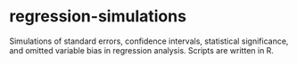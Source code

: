 # regression-simulations
Simulations of standard errors, confidence intervals, statistical significance, and omitted variable bias in regression analysis. Scripts are written in R.
